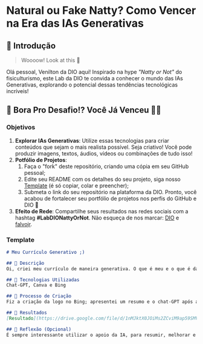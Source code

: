 # Natural ou Fake Natty? Como Vencer na Era das IAs Generativas

## 🚀 Introdução

> Woooow! Look at this 👀

Olá pessoal, Venilton da DIO aqui! Inspirado na hype _"Natty or Not"_ do fisiculturismo, este Lab da DIO te convida a conhecer o mundo das IAs Generativas, explorando o potencial dessas tendências tecnológicas incríveis!

## 🎯 Bora Pro Desafio!? Você Já Venceu 💪🤓

### Objetivos

1. **Explorar IAs Generativas**: Utilize essas tecnologias para criar conteúdos que sejam o mais realista possível. Seja criativo! Você pode produzir imagens, textos, áudios, vídeos ou combinações de tudo isso!
1. **Potfólio de Projetos**:
    1. Faça o "fork" deste repositório, criando uma cópia em seu GitHub pessoal;
    2. Edite seu README com os detalhes do seu projeto, siga nosso [Template](#template) (é só copiar, colar e preencher);
    3. Submeta o link do seu repositório na plataforma da DIO. Pronto, você acabou de fortalecer seu portfólio de projetos nos perfis do GitHub e DIO 🚀
1. **Efeito de Rede**: Compartilhe seus resultados nas redes sociais com a hashtag **#LabDIONattyOrNot**. Não esqueça de nos marcar: [DIO](https://www.linkedin.com/school/dio-makethechange) e [falvojr](https://www.linkedin.com/in/falvojr).

### Template

```markdown
# Meu Currículo Generativo ;)

## 📒 Descrição
Oi, criei meu currículo de maneira generativa. O que é meu e o que é da IA?

## 🤖 Tecnologias Utilizadas
Chat-GPT, Canva e Bing

## 🧐 Processo de Criação
Fiz a criação da logo no Bing; apresentei um resumo e o chat-GPT após algumas interações criou o conteúdo; e utilizei um template do Canva para criar o conteúdo.

## 🚀 Resultados
[Resultado](https://drive.google.com/file/d/1nMJktX0JOiMs2ZCviM9ap59SMVg3vZTM/view?usp=sharing)

## 💭 Reflexão (Opcional)
É sempre interessante utilizar o apoio da IA, para resumir, melhorar e otimizar o trabalho
```
